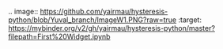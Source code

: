 .. image:: https://github.com/yairmau/hysteresis-python/blob/Yuval_branch/ImageW1.PNG?raw=true
 :target: https://mybinder.org/v2/gh/yairmau/hysteresis-python/master?filepath=First%20Widget.ipynb
